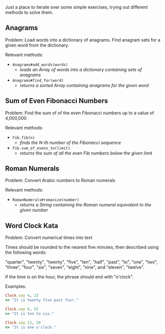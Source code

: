 Just a place to iterate over some simple exercises, trying out different methods to solve them.

## Anagrams

Problem: Load words into a dictionary of anagrams. Find anagram sets for a given word from the dictionary.

Relevant methods:

* `Anagrams#add_words(words)`
    * _loads an Array of words into a dictionary containing sets of anagrams_
* `Anagrams#find_for(word)`
    * _returns a sorted Array containing anagrams for the given word_

## Sum of Even Fibonacci Numbers

Problem: Find the sum of of the even Fibonacci numbers up to a value of 4,000,000

Relevant methods:

* `Fib.fib(n)`
    * _finds the N-th number of the Fibonacci sequence_
* `Fib.sum_of_evens_to(limit)`
    * _returns the sum of all the even Fib numbers below the given limit_

## Roman Numerals

Problem: Convert Arabic numbers to Roman numerals

Relevant methods:

* `RomanNumerals#romanize(number)`
    * _returns a String containing the Roman numeral equivalent to the given number_


## Word Clock Kata

Problem: Convert numerical times into text

Times should be rounded to the nearest five minutes, then described using the following words:

"quarter", "twenty", "twenty", "five", "ten", "half", "past", "to",
"one", "two", "three", "four", "six", "seven", "eight", "nine",
and "eleven", "twelve".

If the time is on the hour, the phrase should end with "o'clock".

Examples:

```ruby
Clock.say 4, 23
=> "It is twenty five past four."

Clock.say 6, 52
=> "It is ten to six."

Clock.say 12, 58
=> "It is one o'clock."
